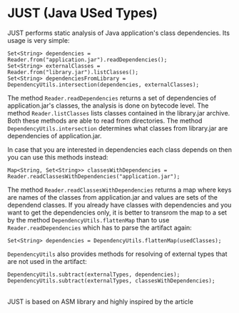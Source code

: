 JUST (Java USed Types)
======================

JUST performs static analysis of Java application's class dependencies. Its usage is very simple:

```
Set<String> dependencies = Reader.from("application.jar").readDependencies();
Set<String> externalClasses = Reader.from("library.jar").listClasses();
Set<String> dependenciesFromLibrary = DependencyUtils.intersection(dependencies, externalClasses);
```

The method `Reader.readDependencies` returns a set of dependencies of application.jar's classes, the analysis is done on bytecode level. The method `Reader.listClasses` lists classes contained in the library.jar archive. Both these methods are able to read from directories. The method `DependencyUtils.intersection` determines what classes from library.jar are dependencies of application.jar.

In case that you are interested in dependencies each class depends on then you can use this methods instead:

```
Map<String, Set<String>> classesWithDependencies = Reader.readClassesWithDependencies("application.jar");
```

The method `Reader.readClassesWithDependencies` returns a map where keys are names of the classes from application.jar and values are sets of the dependend classes. If you already have classes with dependencies and you want to get the dependencies only, it is better to transrom the map to a set by the method `DependencyUtils.flattenMap` than to use `Reader.readDependencies` which has to parse the artifact again:

```
Set<String> dependencies = DependencyUtils.flattenMap(usedClasses);
```

`DependencyUtils` also provides methods for resolving of external types that are not used in the artifact:

```
DependencyUtils.subtract(externalTypes, dependencies);
DependencyUtils.subtract(externalTypes, classesWithDependencies);
```
<br/>
JUST is based on ASM library <http://asm.ow2.org> and highly inspired by the article <http://asm.ow2.org/doc/tutorial-asm-2.0.html>

